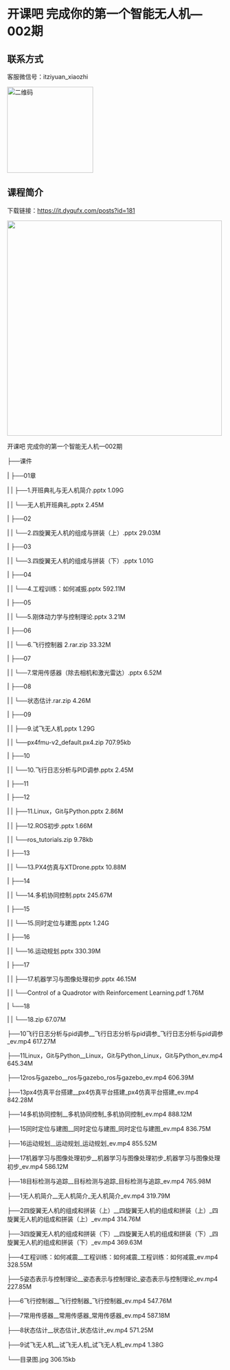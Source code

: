 # 开课吧 完成你的第一个智能无人机—002期

## 联系方式

客服微信号：itziyuan_xiaozhi

<img src="https://ziyuanyun.oss-cn-guangzhou.aliyuncs.com/common/20240614073449/666b82192834a.jpg" width="200" height="200" alt="二维码">

## 课程简介

下载链接：https://it.dyqufx.com/posts?id=181

<img src="https://ziyuanyun.oss-cn-guangzhou.aliyuncs.com/yun/20240515151648/664461603bb41.jpg" width="500" alt="">

  开课吧 完成你的第一个智能无人机—002期



 ├──课件

 | ├──01章

 | | ├──1.开班典礼与无人机简介.pptx 1.09G

 | | └──无人机开班典礼.pptx 2.45M

 | ├──02

 | | └──2.四旋翼无人机的组成与拼装（上）.pptx 29.03M

 | ├──03

 | | └──3.四旋翼无人机的组成与拼装（下）.pptx 1.01G

 | ├──04

 | | └──4.工程训练：如何减振.pptx 592.11M

 | ├──05

 | | └──5.刚体动力学与控制理论.pptx 3.21M

 | ├──06

 | | └──6.飞行控制器 2.rar.zip 33.32M

 | ├──07

 | | └──7.常用传感器（除去相机和激光雷达）.pptx 6.52M

 | ├──08

 | | └──状态估计.rar.zip 4.26M

 | ├──09

 | | ├──9.试飞无人机.pptx 1.29G

 | | └──px4fmu-v2_default.px4.zip 707.95kb

 | ├──10

 | | └──10.飞行日志分析与PID调参.pptx 2.45M

 | ├──11

 | ├──12

 | | ├──11.Linux，Git与Python.pptx 2.86M

 | | ├──12.ROS初步.pptx 1.66M

 | | └──ros_tutorials.zip 9.78kb

 | ├──13

 | | └──13.PX4仿真与XTDrone.pptx 10.88M

 | ├──14

 | | └──14.多机协同控制.pptx 245.67M

 | ├──15

 | | └──15.同时定位与建图.pptx 1.24G

 | ├──16

 | | └──16.运动规划.pptx 330.39M

 | ├──17

 | | ├──17.机器学习与图像处理初步.pptx 46.15M

 | | └──Control of a Quadrotor with Reinforcement Learning.pdf 1.76M

 | └──18

 | | └──18.zip 67.07M

 ├──10飞行日志分析与pid调参__飞行日志分析与pid调参_飞行日志分析与pid调参_ev.mp4 617.27M

 ├──11Linux，Git与Python__Linux，Git与Python_Linux，Git与Python_ev.mp4 645.34M

 ├──12ros与gazebo__ros与gazebo_ros与gazebo_ev.mp4 606.39M

 ├──13px4仿真平台搭建__px4仿真平台搭建_px4仿真平台搭建_ev.mp4 842.28M

 ├──14多机协同控制__多机协同控制_多机协同控制_ev.mp4 888.12M

 ├──15同时定位与建图__同时定位与建图_同时定位与建图_ev.mp4 836.75M

 ├──16运动规划__运动规划_运动规划_ev.mp4 855.52M

 ├──17机器学习与图像处理初步__机器学习与图像处理初步_机器学习与图像处理初步_ev.mp4 586.12M

 ├──18目标检测与追踪__目标检测与追踪_目标检测与追踪_ev.mp4 765.98M

 ├──1无人机简介__无人机简介_无人机简介_ev.mp4 319.79M

 ├──2四旋翼无人机的组成和拼装（上）__四旋翼无人机的组成和拼装（上）_四旋翼无人机的组成和拼装（上）_ev.mp4 314.76M

 ├──3四旋翼无人机的组成和拼装（下）__四旋翼无人机的组成和拼装（下）_四旋翼无人机的组成和拼装（下）_ev.mp4 369.63M

 ├──4工程训练：如何减震__工程训练：如何减震_工程训练：如何减震_ev.mp4 328.55M

 ├──5姿态表示与控制理论__姿态表示与控制理论_姿态表示与控制理论_ev.mp4 227.85M

 ├──6飞行控制器__飞行控制器_飞行控制器_ev.mp4 547.76M

 ├──7常用传感器__常用传感器_常用传感器_ev.mp4 587.18M

 ├──8状态估计__状态估计_状态估计_ev.mp4 571.25M

 ├──9试飞无人机__试飞无人机_试飞无人机_ev.mp4 1.38G

 └──目录图.jpg 306.15kb

 &nbsp;

  